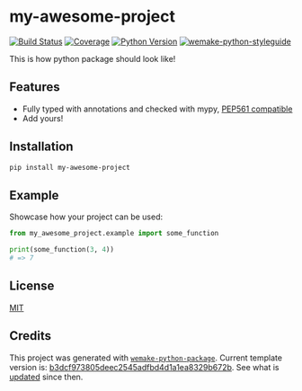 # my-awesome-project

[![Build Status](https://travis-ci.com/just-a-test/my-awesome-project.svg?branch=master)](https://travis-ci.com/just-a-test/my-awesome-project)
[![Coverage](https://coveralls.io/repos/github/just-a-test/my-awesome-project/badge.svg?branch=master)](https://coveralls.io/github/just-a-test/my-awesome-project?branch=master)
[![Python Version](https://img.shields.io/pypi/pyversions/my-awesome-project.svg)](https://pypi.org/project/my-awesome-project/)
[![wemake-python-styleguide](https://img.shields.io/badge/style-wemake-000000.svg)](https://github.com/wemake-services/wemake-python-styleguide)

This is how python package should look like!


## Features

- Fully typed with annotations and checked with mypy, [PEP561 compatible](https://www.python.org/dev/peps/pep-0561/)
- Add yours!


## Installation

```bash
pip install my-awesome-project
```


## Example

Showcase how your project can be used:

```python
from my_awesome_project.example import some_function

print(some_function(3, 4))
# => 7
```

## License

[MIT](https://github.com/just-a-test/my-awesome-project/blob/master/LICENSE)


## Credits

This project was generated with [`wemake-python-package`](https://github.com/wemake-services/wemake-python-package). Current template version is: [b3dcf973805deec2545adfbd4d1a1ea8329b672b](https://github.com/wemake-services/wemake-python-package/tree/b3dcf973805deec2545adfbd4d1a1ea8329b672b). See what is [updated](https://github.com/wemake-services/wemake-python-package/compare/b3dcf973805deec2545adfbd4d1a1ea8329b672b...master) since then.
